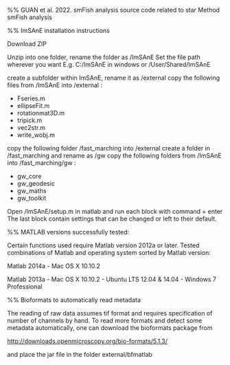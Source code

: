 %% GUAN et al. 2022. smFish analysis source code related to star Method smFish analysis

%% ImSAnE installation instructions

Download ZIP

Unzip into one folder, rename the folder as /ImSAnE
Set the file path wherever you want
E.g. C:/ImSAnE in windows or /User/Shared/ImSAnE

create a subfolder within ImSAnE, rename it as /external
copy the following files from /ImSAnE into /external : 
- Fseries.m
- ellipseFit.m
- rotationmat3D.m
- tripick.m
- vec2str.m
- write_wobj.m

copy the following folder /fast_marching into /external
create a folder in /fast_marching and rename as /gw
copy the following folders from /ImSAnE into /fast_marching/gw :
- gw_core
- gw_geodesic
- gw_maths
- gw_toolkit

Open /ImSAnE/setup.m in matlab and run each block with command + enter
The last block contain settings that can be changed or left to their default.


%% MATLAB versions successfully tested:

Certain functions used require Matlab version 2012a or later. 
Tested combinations of Matlab and operating system sorted by Matlab version:

Matlab 2014a
	- Mac OS X 10.10.2

Matlab 2013a
	- Mac OS X 10.10.2
	- Ubuntu LTS 12.04 & 14.04
        - Windows 7 Professional


%% Bioformats to automatically read metadata

The reading of raw data assumes tif format and requires specification of number of channels by hand.
To read more formats and detect some metadata automatically, one can download the bioformats package from

http://downloads.openmicroscopy.org/bio-formats/5.1.3/

and place the jar file in the folder external/bfmatlab

